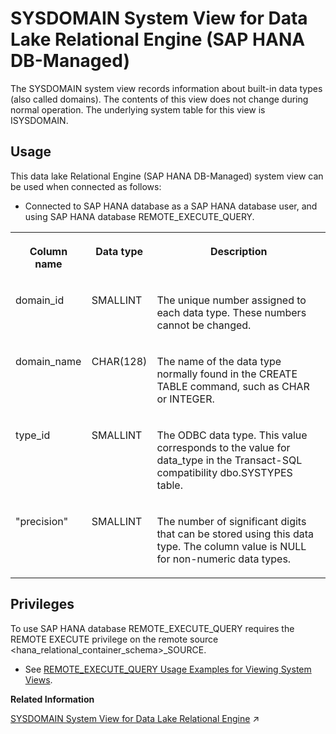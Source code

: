 <!-- loio6fc892a4edc44df8a31252f36cb1c8d9 -->

# SYSDOMAIN System View for Data Lake Relational Engine \(SAP HANA DB-Managed\)

The SYSDOMAIN system view records information about built-in data types \(also called domains\). The contents of this view does not change during normal operation. The underlying system table for this view is ISYSDOMAIN.



## Usage

This data lake Relational Engine \(SAP HANA DB-Managed\) system view can be used when connected as follows:

-   Connected to SAP HANA database as a SAP HANA database user, and using SAP HANA database REMOTE\_EXECUTE\_QUERY.





<table>
<tr>
<th valign="top">

Column name

</th>
<th valign="top">

Data type

</th>
<th valign="top">

Description

</th>
</tr>
<tr>
<td valign="top">

domain\_id

</td>
<td valign="top">

SMALLINT

</td>
<td valign="top">

The unique number assigned to each data type. These numbers cannot be changed.

</td>
</tr>
<tr>
<td valign="top">

domain\_name

</td>
<td valign="top">

CHAR\(128\)

</td>
<td valign="top">

The name of the data type normally found in the CREATE TABLE command, such as CHAR or INTEGER.

</td>
</tr>
<tr>
<td valign="top">

type\_id

</td>
<td valign="top">

SMALLINT

</td>
<td valign="top">

The ODBC data type. This value corresponds to the value for data\_type in the Transact-SQL compatibility dbo.SYSTYPES table.

</td>
</tr>
<tr>
<td valign="top">

"precision"

</td>
<td valign="top">

SMALLINT

</td>
<td valign="top">

The number of significant digits that can be stored using this data type. The column value is NULL for non-numeric data types.

</td>
</tr>
</table>



<a name="loio6fc892a4edc44df8a31252f36cb1c8d9__section_gj1_wy1_4yb"/>

## Privileges

To use SAP HANA database REMOTE\_EXECUTE\_QUERY requires the REMOTE EXECUTE privilege on the remote source <hana\_relational\_container\_schema\>\_SOURCE.

-   See [REMOTE\_EXECUTE\_QUERY Usage Examples for Viewing System Views](https://help.sap.com/docs/SAP_HANA_DATA_LAKE/a898e08b84f21015969fa437e89860c8/ada51c0074354a5f99b60c14cffb653c.html).

**Related Information**  


[SYSDOMAIN System View for Data Lake Relational Engine](https://help.sap.com/viewer/19b3964099384f178ad08f2d348232a9/2023_4_QRC/en-US/3be7fe0b6c5f10149f74d1df7300ba44.html "The SYSDOMAIN system view records information about built-in data types (also called domains). The contents of this view does not change during normal operation. The underlying system table for this view is ISYSDOMAIN.") :arrow_upper_right:

